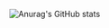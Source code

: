 ![Anurag's GitHub stats](https://github-readme-stats.vercel.app/api?hashiz008=hashiz008&count_private=true)
